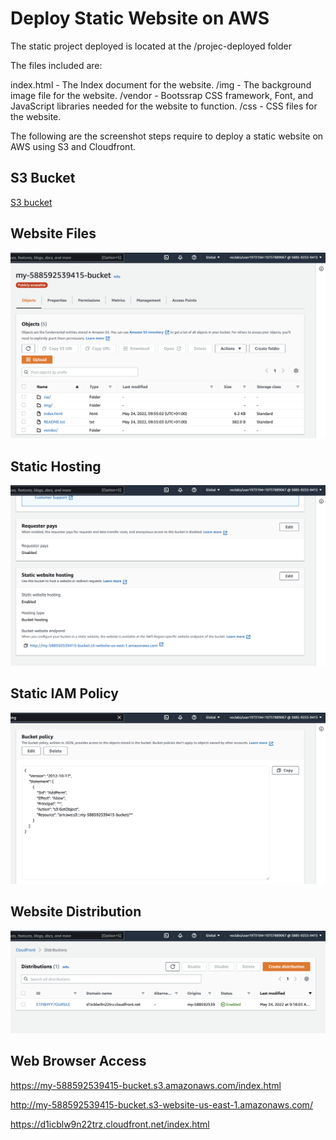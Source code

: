 # Deploy Static Website on AWS

The static project deployed is located at the /projec-deployed folder

The files included are: 

index.html - The Index document for the website.
/img - The background image file for the website.
/vendor - Bootssrap CSS framework, Font, and JavaScript libraries needed for the website to function.
/css - CSS files for the website.

The following are the screenshot steps require to deploy a static website on AWS using S3 and Cloudfront.

## S3 Bucket
[S3 bucket](/screenshots/s3bucket.png?raw=true "S3 Bucket")

## Website Files
![S3 bucket](/screenshots/s3bucket_detail.png?raw=true "Website files")

## Static Hosting
![S3 bucket](/screenshots/s3bucket_static_web_hosting.png?raw=true "Static Hosting")

## Static IAM Policy
![S3 bucket](/screenshots/s3bucket_iam_policy.png?raw=true "IAM Policy")

## Website Distribution
![S3 bucket](/screenshots/s3_bucket_cloudfront.png?raw=true "Cloudfront")


## Web Browser Access

https://my-588592539415-bucket.s3.amazonaws.com/index.html

http://my-588592539415-bucket.s3-website-us-east-1.amazonaws.com/

https://d1icblw9n22trz.cloudfront.net/index.html